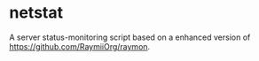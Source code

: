 # netstat
A server status-monitoring script based on a enhanced version of https://github.com/RaymiiOrg/raymon.
